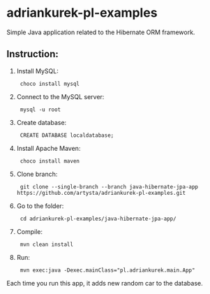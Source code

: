 # adriankurek-pl-examples

Simple Java application related to the Hibernate ORM framework.

## Instruction:

1. Install MySQL:

        choco install mysql

2. Connect to the MySQL server:

        mysql -u root

3. Create database:

        CREATE DATABASE localdatabase;

4. Install Apache Maven:

        choco install maven

5. Clone branch:

        git clone --single-branch --branch java-hibernate-jpa-app https://github.com/artysta/adriankurek-pl-examples.git

6. Go to the folder:

        cd adriankurek-pl-examples/java-hibernate-jpa-app/

7. Compile:

        mvn clean install

8. Run:

        mvn exec:java -Dexec.mainClass="pl.adriankurek.main.App"

Each time you run this app, it adds new random car to the database.
